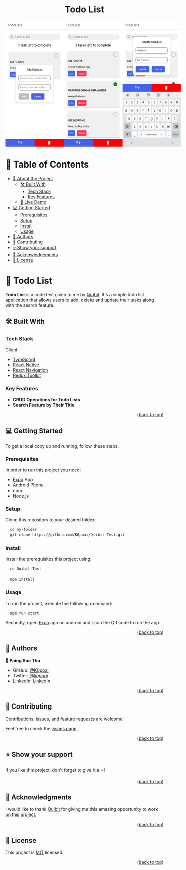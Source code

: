 <a name="readme-top"></a>

<div align="center">

  <h1><b>Todo List</b></h1>

</div>

<div align="center" style="display: flex; justify-content: space-around;">
  <img src="./assets/ss3.jpg" height="400" />
  <img src="./assets/ss2.jpg" height="400" />
  <img src="./assets/ss1.jpg" height="400" />
</div>
<!-- TABLE OF CONTENTS -->

# 📗 Table of Contents

- [📖 About the Project](#about-project)
  - [🛠 Built With](#built-with)
    - [Tech Stack](#tech-stack)
    - [Key Features](#key-features)
  - [🚀 Live Demo](#live-demo)
- [💻 Getting Started](#getting-started)
  - [Prerequisites](#prerequisites)
  - [Setup](#setup)
  - [Install](#install)
  - [Usage](#usage)
- [👥 Authors](#authors)
- [🤝 Contributing](#contributing)
- [⭐️ Show your support](#support)
- [🙏 Acknowledgements](#acknowledgements)
- [📝 License](#license)

<!-- PROJECT DESCRIPTION -->

# 📖 Todo List <a name="about-project"></a>

**Todo List** is a code test given to me by [Quibit](https://www.facebook.com/quibit21092023). It's a simple todo list application that allows users to add, delete and update their tasks along with the search feature.

## 🛠 Built With <a name="built-with"></a>

### Tech Stack <a name="tech-stack"></a>

<label>Client</label>

  <ul>
    <li><a href="https://www.typescriptlang.org/">TypeScript</a></li>
    <li><a href="https://reactnative.dev/">React Native</a></li>
    <li><a href="https://reactnavigation.org/">React Navigation</a></li>
    <li><a href="https://redux-toolkit.js.org/">Redux Toolkit</a></li>
  </ul>

<!-- Features -->

### Key Features <a name="key-features"></a>

- **CRUD Operations for Todo Lists**
- **Search Feature by Their Title**

<p align="right">(<a href="#readme-top">back to top</a>)</p>


<!-- GETTING STARTED -->

## 💻 Getting Started <a name="getting-started"></a>

To get a local copy up and running, follow these steps.

### Prerequisites

In order to run this project you need:

- [Expo](https://play.google.com/store/apps/details?id=host.exp.exponent&hl=en&gl=US) App
- Android Phone
- npm
- Node.js

### Setup

Clone this repository to your desired folder:

```sh
  cd my-folder
  git clone https://github.com/K0ppai/Quibit-Test.git
```

### Install

Install the prerequisites this project using:

```sh
  cd Quibit-Test

  npm install
```

### Usage

To run the project, execute the following command:


```
  npm run start
```
Secondly, open [Expo](https://play.google.com/store/apps/details?id=host.exp.exponent&hl=en&gl=US) app on android and scan the QR code to run the app.

<p align="right">(<a href="#readme-top">back to top</a>)</p>

<!-- AUTHORS -->

## 👥 Authors <a name="authors"></a>

👤 **Paing Soe Thu**

- GitHub: [@K0ppai](https://github.com/K0ppai)
- Twitter: [@_koppai_](https://twitter.com/_koppai_)
- LinkedIn: [LinkedIn](https://www.linkedin.com/in/paingsoe-thu)

<p align="right">(<a href="#readme-top">back to top</a>)</p>

<!-- CONTRIBUTING -->

## 🤝 Contributing <a name="contributing"></a>

Contributions, issues, and feature requests are welcome!

Feel free to check the [issues page](https://github.com/K0ppai/Quibit-Test/issues).

<p align="right">(<a href="#readme-top">back to top</a>)</p>

<!-- SUPPORT -->

## ⭐️ Show your support <a name="support"></a>

If you like this project, don't forget to give it a ⭐️!

<p align="right">(<a href="#readme-top">back to top</a>)</p>

<!-- ACKNOWLEDGEMENTS -->

## 🙏 Acknowledgments <a name="acknowledgements"></a>

I would like to thank [Quibit](https://www.facebook.com/quibit21092023) for giving me this amazing opportunity to work on this project.

<p align="right">(<a href="#readme-top">back to top</a>)</p>

<!-- LICENSE -->

## 📝 License <a name="license"></a>

This project is [MIT](./LICENSE) licensed.

<p align="right">(<a href="#readme-top">back to top</a>)</p>
